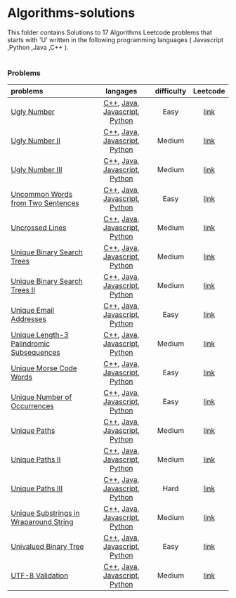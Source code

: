 # Algorithms-solutions
This folder contains Solutions to 17 Algorithms Leetcode problems that starts with 'U' written in the following programming languages ( Javascript ,Python ,Java ,C++ ).<br><br>
### Problems ###
|problems|langages|difficulty|Leetcode|
|:-------|:------:|:--------:|:------:|
|[Ugly Number](https://github.com/AnasImloul/Leetcode-solutions/tree/main/algorithms/U/Ugly%20Number/)|[C++](https://github.com/AnasImloul/Leetcode-solutions/tree/main/algorithms/U/Ugly%20Number/Ugly%20Number.cpp), [Java](https://github.com/AnasImloul/Leetcode-solutions/tree/main/algorithms/U/Ugly%20Number/Ugly%20Number.java), [Javascript](https://github.com/AnasImloul/Leetcode-solutions/tree/main/algorithms/U/Ugly%20Number/Ugly%20Number.js), [Python](https://github.com/AnasImloul/Leetcode-solutions/tree/main/algorithms/U/Ugly%20Number/Ugly%20Number.py)|Easy|[link](https://leetcode.com/problems/ugly-number)|
|[Ugly Number II](https://github.com/AnasImloul/Leetcode-solutions/tree/main/algorithms/U/Ugly%20Number%20II/)|[C++](https://github.com/AnasImloul/Leetcode-solutions/tree/main/algorithms/U/Ugly%20Number%20II/Ugly%20Number%20II.cpp), [Java](https://github.com/AnasImloul/Leetcode-solutions/tree/main/algorithms/U/Ugly%20Number%20II/Ugly%20Number%20II.java), [Javascript](https://github.com/AnasImloul/Leetcode-solutions/tree/main/algorithms/U/Ugly%20Number%20II/Ugly%20Number%20II.js), [Python](https://github.com/AnasImloul/Leetcode-solutions/tree/main/algorithms/U/Ugly%20Number%20II/Ugly%20Number%20II.py)|Medium|[link](https://leetcode.com/problems/ugly-number-ii)|
|[Ugly Number III](https://github.com/AnasImloul/Leetcode-solutions/tree/main/algorithms/U/Ugly%20Number%20III/)|[C++](https://github.com/AnasImloul/Leetcode-solutions/tree/main/algorithms/U/Ugly%20Number%20III/Ugly%20Number%20III.cpp), [Java](https://github.com/AnasImloul/Leetcode-solutions/tree/main/algorithms/U/Ugly%20Number%20III/Ugly%20Number%20III.java), [Javascript](https://github.com/AnasImloul/Leetcode-solutions/tree/main/algorithms/U/Ugly%20Number%20III/Ugly%20Number%20III.js), [Python](https://github.com/AnasImloul/Leetcode-solutions/tree/main/algorithms/U/Ugly%20Number%20III/Ugly%20Number%20III.py)|Medium|[link](https://leetcode.com/problems/ugly-number-iii)|
|[Uncommon Words from Two Sentences](https://github.com/AnasImloul/Leetcode-solutions/tree/main/algorithms/U/Uncommon%20Words%20from%20Two%20Sentences/)|[C++](https://github.com/AnasImloul/Leetcode-solutions/tree/main/algorithms/U/Uncommon%20Words%20from%20Two%20Sentences/Uncommon%20Words%20from%20Two%20Sentences.cpp), [Java](https://github.com/AnasImloul/Leetcode-solutions/tree/main/algorithms/U/Uncommon%20Words%20from%20Two%20Sentences/Uncommon%20Words%20from%20Two%20Sentences.java), [Javascript](https://github.com/AnasImloul/Leetcode-solutions/tree/main/algorithms/U/Uncommon%20Words%20from%20Two%20Sentences/Uncommon%20Words%20from%20Two%20Sentences.js), [Python](https://github.com/AnasImloul/Leetcode-solutions/tree/main/algorithms/U/Uncommon%20Words%20from%20Two%20Sentences/Uncommon%20Words%20from%20Two%20Sentences.py)|Easy|[link](https://leetcode.com/problems/uncommon-words-from-two-sentences)|
|[Uncrossed Lines](https://github.com/AnasImloul/Leetcode-solutions/tree/main/algorithms/U/Uncrossed%20Lines/)|[C++](https://github.com/AnasImloul/Leetcode-solutions/tree/main/algorithms/U/Uncrossed%20Lines/Uncrossed%20Lines.cpp), [Java](https://github.com/AnasImloul/Leetcode-solutions/tree/main/algorithms/U/Uncrossed%20Lines/Uncrossed%20Lines.java), [Javascript](https://github.com/AnasImloul/Leetcode-solutions/tree/main/algorithms/U/Uncrossed%20Lines/Uncrossed%20Lines.js), [Python](https://github.com/AnasImloul/Leetcode-solutions/tree/main/algorithms/U/Uncrossed%20Lines/Uncrossed%20Lines.py)|Medium|[link](https://leetcode.com/problems/uncrossed-lines)|
|[Unique Binary Search Trees](https://github.com/AnasImloul/Leetcode-solutions/tree/main/algorithms/U/Unique%20Binary%20Search%20Trees/)|[C++](https://github.com/AnasImloul/Leetcode-solutions/tree/main/algorithms/U/Unique%20Binary%20Search%20Trees/Unique%20Binary%20Search%20Trees.cpp), [Java](https://github.com/AnasImloul/Leetcode-solutions/tree/main/algorithms/U/Unique%20Binary%20Search%20Trees/Unique%20Binary%20Search%20Trees.java), [Javascript](https://github.com/AnasImloul/Leetcode-solutions/tree/main/algorithms/U/Unique%20Binary%20Search%20Trees/Unique%20Binary%20Search%20Trees.js), [Python](https://github.com/AnasImloul/Leetcode-solutions/tree/main/algorithms/U/Unique%20Binary%20Search%20Trees/Unique%20Binary%20Search%20Trees.py)|Medium|[link](https://leetcode.com/problems/unique-binary-search-trees)|
|[Unique Binary Search Trees II](https://github.com/AnasImloul/Leetcode-solutions/tree/main/algorithms/U/Unique%20Binary%20Search%20Trees%20II/)|[C++](https://github.com/AnasImloul/Leetcode-solutions/tree/main/algorithms/U/Unique%20Binary%20Search%20Trees%20II/Unique%20Binary%20Search%20Trees%20II.cpp), [Java](https://github.com/AnasImloul/Leetcode-solutions/tree/main/algorithms/U/Unique%20Binary%20Search%20Trees%20II/Unique%20Binary%20Search%20Trees%20II.java), [Javascript](https://github.com/AnasImloul/Leetcode-solutions/tree/main/algorithms/U/Unique%20Binary%20Search%20Trees%20II/Unique%20Binary%20Search%20Trees%20II.js), [Python](https://github.com/AnasImloul/Leetcode-solutions/tree/main/algorithms/U/Unique%20Binary%20Search%20Trees%20II/Unique%20Binary%20Search%20Trees%20II.py)|Medium|[link](https://leetcode.com/problems/unique-binary-search-trees-ii)|
|[Unique Email Addresses](https://github.com/AnasImloul/Leetcode-solutions/tree/main/algorithms/U/Unique%20Email%20Addresses/)|[C++](https://github.com/AnasImloul/Leetcode-solutions/tree/main/algorithms/U/Unique%20Email%20Addresses/Unique%20Email%20Addresses.cpp), [Java](https://github.com/AnasImloul/Leetcode-solutions/tree/main/algorithms/U/Unique%20Email%20Addresses/Unique%20Email%20Addresses.java), [Javascript](https://github.com/AnasImloul/Leetcode-solutions/tree/main/algorithms/U/Unique%20Email%20Addresses/Unique%20Email%20Addresses.js), [Python](https://github.com/AnasImloul/Leetcode-solutions/tree/main/algorithms/U/Unique%20Email%20Addresses/Unique%20Email%20Addresses.py)|Easy|[link](https://leetcode.com/problems/unique-email-addresses)|
|[Unique Length-3 Palindromic Subsequences](https://github.com/AnasImloul/Leetcode-solutions/tree/main/algorithms/U/Unique%20Length-3%20Palindromic%20Subsequences/)|[C++](https://github.com/AnasImloul/Leetcode-solutions/tree/main/algorithms/U/Unique%20Length-3%20Palindromic%20Subsequences/Unique%20Length-3%20Palindromic%20Subsequences.cpp), [Java](https://github.com/AnasImloul/Leetcode-solutions/tree/main/algorithms/U/Unique%20Length-3%20Palindromic%20Subsequences/Unique%20Length-3%20Palindromic%20Subsequences.java), [Javascript](https://github.com/AnasImloul/Leetcode-solutions/tree/main/algorithms/U/Unique%20Length-3%20Palindromic%20Subsequences/Unique%20Length-3%20Palindromic%20Subsequences.js), [Python](https://github.com/AnasImloul/Leetcode-solutions/tree/main/algorithms/U/Unique%20Length-3%20Palindromic%20Subsequences/Unique%20Length-3%20Palindromic%20Subsequences.py)|Medium|[link](https://leetcode.com/problems/unique-length-3-palindromic-subsequences)|
|[Unique Morse Code Words](https://github.com/AnasImloul/Leetcode-solutions/tree/main/algorithms/U/Unique%20Morse%20Code%20Words/)|[C++](https://github.com/AnasImloul/Leetcode-solutions/tree/main/algorithms/U/Unique%20Morse%20Code%20Words/Unique%20Morse%20Code%20Words.cpp), [Java](https://github.com/AnasImloul/Leetcode-solutions/tree/main/algorithms/U/Unique%20Morse%20Code%20Words/Unique%20Morse%20Code%20Words.java), [Javascript](https://github.com/AnasImloul/Leetcode-solutions/tree/main/algorithms/U/Unique%20Morse%20Code%20Words/Unique%20Morse%20Code%20Words.js), [Python](https://github.com/AnasImloul/Leetcode-solutions/tree/main/algorithms/U/Unique%20Morse%20Code%20Words/Unique%20Morse%20Code%20Words.py)|Easy|[link](https://leetcode.com/problems/unique-morse-code-words)|
|[Unique Number of Occurrences](https://github.com/AnasImloul/Leetcode-solutions/tree/main/algorithms/U/Unique%20Number%20of%20Occurrences/)|[C++](https://github.com/AnasImloul/Leetcode-solutions/tree/main/algorithms/U/Unique%20Number%20of%20Occurrences/Unique%20Number%20of%20Occurrences.cpp), [Java](https://github.com/AnasImloul/Leetcode-solutions/tree/main/algorithms/U/Unique%20Number%20of%20Occurrences/Unique%20Number%20of%20Occurrences.java), [Javascript](https://github.com/AnasImloul/Leetcode-solutions/tree/main/algorithms/U/Unique%20Number%20of%20Occurrences/Unique%20Number%20of%20Occurrences.js), [Python](https://github.com/AnasImloul/Leetcode-solutions/tree/main/algorithms/U/Unique%20Number%20of%20Occurrences/Unique%20Number%20of%20Occurrences.py)|Easy|[link](https://leetcode.com/problems/unique-number-of-occurrences)|
|[Unique Paths](https://github.com/AnasImloul/Leetcode-solutions/tree/main/algorithms/U/Unique%20Paths/)|[C++](https://github.com/AnasImloul/Leetcode-solutions/tree/main/algorithms/U/Unique%20Paths/Unique%20Paths.cpp), [Java](https://github.com/AnasImloul/Leetcode-solutions/tree/main/algorithms/U/Unique%20Paths/Unique%20Paths.java), [Javascript](https://github.com/AnasImloul/Leetcode-solutions/tree/main/algorithms/U/Unique%20Paths/Unique%20Paths.js), [Python](https://github.com/AnasImloul/Leetcode-solutions/tree/main/algorithms/U/Unique%20Paths/Unique%20Paths.py)|Medium|[link](https://leetcode.com/problems/unique-paths)|
|[Unique Paths II](https://github.com/AnasImloul/Leetcode-solutions/tree/main/algorithms/U/Unique%20Paths%20II/)|[C++](https://github.com/AnasImloul/Leetcode-solutions/tree/main/algorithms/U/Unique%20Paths%20II/Unique%20Paths%20II.cpp), [Java](https://github.com/AnasImloul/Leetcode-solutions/tree/main/algorithms/U/Unique%20Paths%20II/Unique%20Paths%20II.java), [Javascript](https://github.com/AnasImloul/Leetcode-solutions/tree/main/algorithms/U/Unique%20Paths%20II/Unique%20Paths%20II.js), [Python](https://github.com/AnasImloul/Leetcode-solutions/tree/main/algorithms/U/Unique%20Paths%20II/Unique%20Paths%20II.py)|Medium|[link](https://leetcode.com/problems/unique-paths-ii)|
|[Unique Paths III](https://github.com/AnasImloul/Leetcode-solutions/tree/main/algorithms/U/Unique%20Paths%20III/)|[C++](https://github.com/AnasImloul/Leetcode-solutions/tree/main/algorithms/U/Unique%20Paths%20III/Unique%20Paths%20III.cpp), [Java](https://github.com/AnasImloul/Leetcode-solutions/tree/main/algorithms/U/Unique%20Paths%20III/Unique%20Paths%20III.java), [Javascript](https://github.com/AnasImloul/Leetcode-solutions/tree/main/algorithms/U/Unique%20Paths%20III/Unique%20Paths%20III.js), [Python](https://github.com/AnasImloul/Leetcode-solutions/tree/main/algorithms/U/Unique%20Paths%20III/Unique%20Paths%20III.py)|Hard|[link](https://leetcode.com/problems/unique-paths-iii)|
|[Unique Substrings in Wraparound String](https://github.com/AnasImloul/Leetcode-solutions/tree/main/algorithms/U/Unique%20Substrings%20in%20Wraparound%20String/)|[C++](https://github.com/AnasImloul/Leetcode-solutions/tree/main/algorithms/U/Unique%20Substrings%20in%20Wraparound%20String/Unique%20Substrings%20in%20Wraparound%20String.cpp), [Java](https://github.com/AnasImloul/Leetcode-solutions/tree/main/algorithms/U/Unique%20Substrings%20in%20Wraparound%20String/Unique%20Substrings%20in%20Wraparound%20String.java), [Javascript](https://github.com/AnasImloul/Leetcode-solutions/tree/main/algorithms/U/Unique%20Substrings%20in%20Wraparound%20String/Unique%20Substrings%20in%20Wraparound%20String.js), [Python](https://github.com/AnasImloul/Leetcode-solutions/tree/main/algorithms/U/Unique%20Substrings%20in%20Wraparound%20String/Unique%20Substrings%20in%20Wraparound%20String.py)|Medium|[link](https://leetcode.com/problems/unique-substrings-in-wraparound-string)|
|[Univalued Binary Tree](https://github.com/AnasImloul/Leetcode-solutions/tree/main/algorithms/U/Univalued%20Binary%20Tree/)|[C++](https://github.com/AnasImloul/Leetcode-solutions/tree/main/algorithms/U/Univalued%20Binary%20Tree/Univalued%20Binary%20Tree.cpp), [Java](https://github.com/AnasImloul/Leetcode-solutions/tree/main/algorithms/U/Univalued%20Binary%20Tree/Univalued%20Binary%20Tree.java), [Javascript](https://github.com/AnasImloul/Leetcode-solutions/tree/main/algorithms/U/Univalued%20Binary%20Tree/Univalued%20Binary%20Tree.js), [Python](https://github.com/AnasImloul/Leetcode-solutions/tree/main/algorithms/U/Univalued%20Binary%20Tree/Univalued%20Binary%20Tree.py)|Easy|[link](https://leetcode.com/problems/univalued-binary-tree)|
|[UTF-8 Validation](https://github.com/AnasImloul/Leetcode-solutions/tree/main/algorithms/U/UTF-8%20Validation/)|[C++](https://github.com/AnasImloul/Leetcode-solutions/tree/main/algorithms/U/UTF-8%20Validation/UTF-8%20Validation.cpp), [Java](https://github.com/AnasImloul/Leetcode-solutions/tree/main/algorithms/U/UTF-8%20Validation/UTF-8%20Validation.java), [Javascript](https://github.com/AnasImloul/Leetcode-solutions/tree/main/algorithms/U/UTF-8%20Validation/UTF-8%20Validation.js), [Python](https://github.com/AnasImloul/Leetcode-solutions/tree/main/algorithms/U/UTF-8%20Validation/UTF-8%20Validation.py)|Medium|[link](https://leetcode.com/problems/utf-8-validation)|